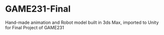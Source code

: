 # GAME231-Final
Hand-made animation and Robot model built in 3ds Max, imported to Unity for Final Project of GAME231
